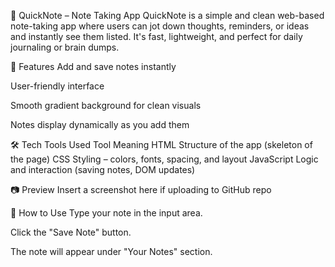 📝 QuickNote – Note Taking App
QuickNote is a simple and clean web-based note-taking app where users can jot down thoughts, reminders, or ideas and instantly see them listed. It's fast, lightweight, and perfect for daily journaling or brain dumps.

📌 Features
Add and save notes instantly

User-friendly interface

Smooth gradient background for clean visuals

Notes display dynamically as you add them

🛠️ Tech Tools Used
Tool	Meaning
HTML	Structure of the app (skeleton of the page)
CSS	Styling – colors, fonts, spacing, and layout
JavaScript	Logic and interaction (saving notes, DOM updates)

📷 Preview
Insert a screenshot here if uploading to GitHub repo

🚀 How to Use
Type your note in the input area.

Click the "Save Note" button.

The note will appear under "Your Notes" section.
